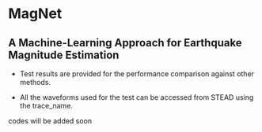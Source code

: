 # MagNet
## A Machine-Learning Approach for Earthquake Magnitude Estimation

- Test results are provided for the performance comparison against other methods.

- All the waveforms used for the test can be accessed from STEAD using the trace_name. 



codes will be added soon 
